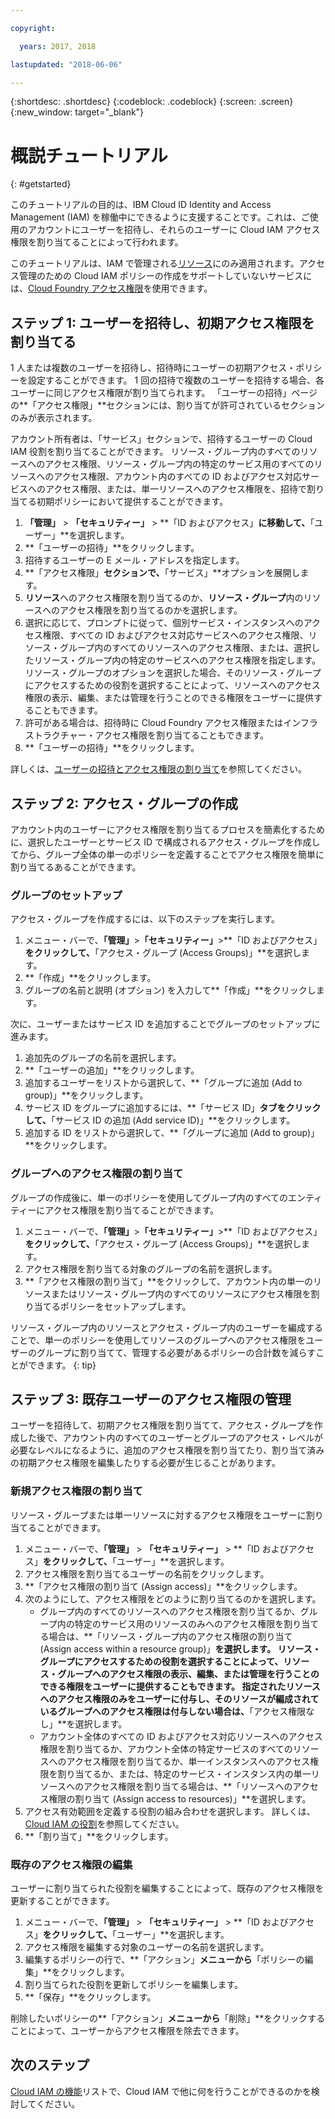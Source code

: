 ```yaml
---

copyright:

  years: 2017, 2018

lastupdated: "2018-06-06"

---
```


{:shortdesc: .shortdesc}
{:codeblock: .codeblock}
{:screen: .screen}
{:new_window: target="_blank"}

# 概説チュートリアル
{: #getstarted}

このチュートリアルの目的は、IBM Cloud ID Identity and Access Management (IAM) を稼働中にできるように支援することです。これは、ご使用のアカウントにユーザーを招待し、それらのユーザーに Cloud IAM アクセス権限を割り当てることによって行われます。

このチュートリアルは、IAM で管理される[リソース](/docs/resources/acct_resources.html#resource)にのみ適用されます。アクセス管理のための Cloud IAM ポリシーの作成をサポートしていないサービスには、[Cloud Foundry アクセス権限](/docs/iam/cfaccess.html#cfaccess)を使用できます。


## ステップ 1: ユーザーを招待し、初期アクセス権限を割り当てる

1 人または複数のユーザーを招待し、招待時にユーザーの初期アクセス・ポリシーを設定することができます。 1 回の招待で複数のユーザーを招待する場合、各ユーザーに同じアクセス権限が割り当てられます。 「ユーザーの招待」ページの**「アクセス権限」**セクションには、割り当てが許可されているセクションのみが表示されます。

アカウント所有者は、「サービス」セクションで、招待するユーザーの Cloud IAM 役割を割り当てることができます。 リソース・グループ内のすべてのリソースへのアクセス権限、リソース・グループ内の特定のサービス用のすべてのリソースへのアクセス権限、アカウント内のすべての ID およびアクセス対応サービスへのアクセス権限、または、単一リソースへのアクセス権限を、招待で割り当てる初期ポリシーにおいて提供することができます。

1. **「管理」** &gt; **「セキュリティー」** &gt; **「ID およびアクセス」**に移動して、**「ユーザー」**を選択します。
2. **「ユーザーの招待」**をクリックします。
3. 招待するユーザーの E メール・アドレスを指定します。
4. **「アクセス権限」**セクションで、**「サービス」**オプションを展開します。
5. **リソース**へのアクセス権限を割り当てるのか、**リソース・グループ**内のリソースへのアクセス権限を割り当てるのかを選択します。
6. 選択に応じて、プロンプトに従って、個別サービス・インスタンスへのアクセス権限、すべての ID およびアクセス対応サービスへのアクセス権限、リソース・グループ内のすべてのリソースへのアクセス権限、または、選択したリソース・グループ内の特定のサービスへのアクセス権限を指定します。 リソース・グループのオプションを選択した場合、そのリソース・グループにアクセスするための役割を選択することによって、リソースへのアクセス権限の表示、編集、または管理を行うことのできる権限をユーザーに提供することもできます。
7. 許可がある場合は、招待時に Cloud Foundry アクセス権限またはインフラストラクチャー・アクセス権限を割り当てることもできます。
8. **「ユーザーの招待」**をクリックします。

詳しくは、[ユーザーの招待とアクセス権限の割り当て](/docs/iam/iamuserinv.html#iamuserinv)を参照してください。

## ステップ 2: アクセス・グループの作成

アカウント内のユーザーにアクセス権限を割り当てるプロセスを簡素化するために、選択したユーザーとサービス ID で構成されるアクセス・グループを作成してから、グループ全体の単一のポリシーを定義することでアクセス権限を簡単に割り当てるあることができます。

### グループのセットアップ

アクセス・グループを作成するには、以下のステップを実行します。

1. メニュー・バーで、**「管理」**&gt;**「セキュリティー」**&gt;**「ID およびアクセス」**をクリックして、**「アクセス・グループ (Access Groups)」**を選択します。
2. **「作成」**をクリックします。
3. グループの名前と説明 (オプション) を入力して**「作成」**をクリックします。

次に、ユーザーまたはサービス ID を追加することでグループのセットアップに進みます。

1. 追加先のグループの名前を選択します。
2. **「ユーザーの追加」**をクリックします。
3. 追加するユーザーをリストから選択して、**「グループに追加 (Add to group)」**をクリックします。
4. サービス ID をグループに追加するには、**「サービス ID」**タブをクリックして、**「サービス ID の追加 (Add service ID)」**をクリックします。
5. 追加する ID をリストから選択して、**「グループに追加 (Add to group)」**をクリックします。

### グループへのアクセス権限の割り当て

グループの作成後に、単一のポリシーを使用してグループ内のすべてのエンティティーにアクセス権限を割り当てることができます。

1. メニュー・バーで、**「管理」**&gt;**「セキュリティー」**&gt;**「ID およびアクセス」**をクリックして、**「アクセス・グループ (Access Groups)」**を選択します。
2. アクセス権限を割り当てる対象のグループの名前を選択します。
3. **「アクセス権限の割り当て」**をクリックして、アカウント内の単一のリソースまたはリソース・グループ内のすべてのリソースにアクセス権限を割り当てるポリシーをセットアップします。

リソース・グループ内のリソースとアクセス・グループ内のユーザーを編成することで、単一のポリシーを使用してリソースのグループへのアクセス権限をユーザーのグループに割り当てて、管理する必要があるポリシーの合計数を減らすことができます。
{: tip}


## ステップ 3: 既存ユーザーのアクセス権限の管理

ユーザーを招待して、初期アクセス権限を割り当てて、アクセス・グループを作成した後で、アカウント内のすべてのユーザーとグループのアクセス・レベルが必要なレベルになるように、追加のアクセス権限を割り当てたり、割り当て済みの初期アクセス権限を編集したりする必要が生じることがあります。

### 新規アクセス権限の割り当て

リソース・グループまたは単一リソースに対するアクセス権限をユーザーに割り当てることができます。

1. メニュー・バーで、**「管理」** &gt; **「セキュリティー」** &gt; **「ID およびアクセス」**をクリックして、**「ユーザー」**を選択します。
2. アクセス権限を割り当てるユーザーの名前をクリックします。
3. **「アクセス権限の割り当て (Assign access)」**をクリックします。
4. 次のようにして、アクセス権限をどのように割り当てるのかを選択します。
    * グループ内のすべてのリソースへのアクセス権限を割り当てるか、グループ内の特定のサービス用のリソースのみへのアクセス権限を割り当てる場合は、**「リソース・グループ内のアクセス権限の割り当て (Assign access within a resource group)」**を選択します。 リソース・グループにアクセスするための役割を選択することによって、リソース・グループへのアクセス権限の表示、編集、または管理を行うことのできる権限をユーザーに提供することもできます。 指定されたリソースへのアクセス権限のみをユーザーに付与し、そのリソースが編成されているグループへのアクセス権限は付与しない場合は、**「アクセス権限なし」**を選択します。
    * アカウント全体のすべての ID およびアクセス対応リソースへのアクセス権限を割り当てるか、アカウント全体の特定サービスのすべてのリソースへのアクセス権限を割り当てるか、単一インスタンスへのアクセス権限を割り当てるか、または、特定のサービス・インスタンス内の単一リソースへのアクセス権限を割り当てる場合は、**「リソースへのアクセス権限の割り当て (Assign access to resources)」**を選択します。
5. アクセス有効範囲を定義する役割の組み合わせを選択します。 詳しくは、[Cloud IAM の役割](/docs/iam/users_roles.html#iamusermanrol)を参照してください。
6. **「割り当て」**をクリックします。


### 既存のアクセス権限の編集

ユーザーに割り当てられた役割を編集することによって、既存のアクセス権限を更新することができます。

1. メニュー・バーで、**「管理」** &gt; **「セキュリティー」** &gt; **「ID およびアクセス」**をクリックして、**「ユーザー」**を選択します。
2. アクセス権限を編集する対象のユーザーの名前を選択します。
3. 編集するポリシーの行で、**「アクション」**メニューから**「ポリシーの編集」**をクリックします。
4. 割り当てられた役割を更新してポリシーを編集します。
5. **「保存」**をクリックします。

削除したいポリシーの**「アクション」**メニューから**「削除」**をクリックすることによって、ユーザーからアクセス権限を除去できます。

## 次のステップ

[Cloud IAM の機能](/docs/iam/index.html#features)リストで、Cloud IAM で他に何を行うことができるのかを検討してください。
